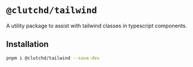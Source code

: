 # `@clutchd/tailwind`

A utility package to assist with tailwind classes in typescript components.

## Installation

```sh
pnpm i @clutchd/tailwind --save-dev
```
